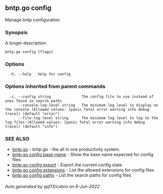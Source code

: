 ## bntp.go config

Manage bntp configuration

### Synopsis

A longer description

```
bntp.go config [flags]
```

### Options

```
  -h, --help   help for config
```

### Options inherited from parent commands

```
  -c, --config string              The config file to use instead of ones found in search paths
      --console-log-level string   The minimum log level to display on the console (Allowed values: [panic fatal error warning info debug trace]) (default "error")
      --file-log-level string      The minimum log level to log to the log files (Allowed values: [panic fatal error warning info debug trace]) (default "info")
```

### SEE ALSO

* [bntp.go](bntp.go.md)	 - bntp.go - the all in one productivity system.
* [bntp.go config base-name](bntp.go_config_base-name.md)	 - Show the base name expected for config files
* [bntp.go config export](bntp.go_config_export.md)	 - Export the current config state
* [bntp.go config extensions](bntp.go_config_extensions.md)	 - List the allowed extensions for config files
* [bntp.go config paths](bntp.go_config_paths.md)	 - List the search paths for config files

###### Auto generated by spf13/cobra on 6-Jun-2022
